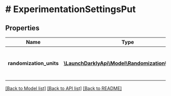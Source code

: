 # # ExperimentationSettingsPut

## Properties

Name | Type | Description | Notes
------------ | ------------- | ------------- | -------------
**randomization_units** | [**\LaunchDarklyApi\Model\RandomizationUnitInput[]**](RandomizationUnitInput.md) | An array of randomization units allowed for this project. |

[[Back to Model list]](../../README.md#models) [[Back to API list]](../../README.md#endpoints) [[Back to README]](../../README.md)
